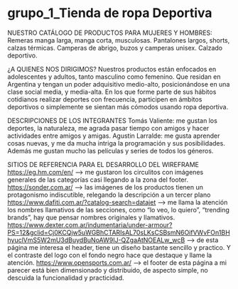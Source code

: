 # grupo_1_Tienda de ropa Deportiva

NUESTRO CATÁLOGO DE PRODUCTOS PARA  MUJERES Y HOMBRES:
Remeras manga larga, manga corta, musculosas.
Pantalones largos, shorts, calzas térmicas.
Camperas de abrigo, buzos y camperas unisex.
Calzado deportivo.
>
¿A QUIENES NOS DIRIGIMOS?
Nuestros productos están enfocados en adolescentes y adultos, tanto masculino como femenino. Que residan en Argentina y tengan un poder adquisitivo medio-alto, posicionándose en una clase social media, y media-alta. En los que forme parte de sus hábitos cotidianos realizar deportes con frecuencia, participen en ámbitos deportivos o simplemente se sientan más cómodos usando ropa deportiva.

DESCRIPCIONES DE LOS INTEGRANTES
Tomás Valiente: me gustan los deportes, la naturaleza, me agrada pasar tiempo con amigos y hacer actividades entre amigos y amigas.
Agustin Larralde: me gusta aprender cosas nuevas, y me da mucha intriga la programación y sus posibilidades. Además me gustan mucho las películas y series de todos los géneros.

SITIOS DE REFERENCIA PARA EL DESARROLLO DEL WIREFRAME
https://eg.hm.com/en/ --> me gustaron los circulitos con imágenes generales de las categorías casi llegando a la zona del footer.
https://sonder.com.ar/ --> las imágenes de los productos tienen un protagonismo indiscutible, relegando la descripción a un tercer plano
https://www.dafiti.com.ar/?catalog-search=datajet --> me llama la atención los nombres llamativos de las secciones, como “lo veo, lo quiero”, “trending brands”, hay que pensar nombres originales y llamativos.
https://www.dexter.com.ar/indumentaria/under-armour?PS=12&gclid=Cj0KCQjw5uWGBhCTARIsAL70sLKsCSBsmN6OifVWvFOn1BHhyuclVmS5W2mU3dBuydBuNoAW9IJ-QZgaAtNOEALw_wcB --> de esta página me interesa el header, tiene un diseño bastante sencillo y practico. Y el contraste del logo con el fondo negro hace que destaque y llame la atención.
https://www.opensports.com.ar/ --> el footer de esta página a mi parecer está bien dimensionado y distribuido, de aspecto simple, no descuida la funcionalidad y practicidad.
